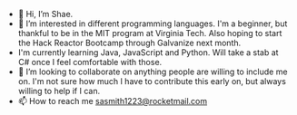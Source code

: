 - 👋 Hi, I’m Shae. 
- 👀 I’m interested in different programming languages. I'm a beginner, but thankful to be in the MIT program at Virginia Tech. Also hoping to start the Hack Reactor Bootcamp through Galvanize next month.
- I'm currently learning Java, JavaScript and Python. Will take a stab at C# once I feel comfortable with those.
- 💞️ I’m looking to collaborate on anything people are willing to include me on. I'm not sure how much I have to contribute this early on, but always willing to help if I can.
- 📫 How to reach me sasmith1223@rocketmail.com

<!---
thereisnospoon1223/thereisnospoon1223 is a ✨ special ✨ repository because its `README.md` (this file) appears on your GitHub profile.
You can click the Preview link to take a look at your changes.
--->
